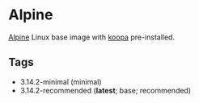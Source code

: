 # Alpine

[Alpine][] Linux base image with [koopa][] pre-installed.

## Tags

- 3.14.2-minimal
  (minimal)
- 3.14.2-recommended
  (**latest**; base; recommended)

[alpine]: https://alpinelinux.org/
[koopa]: https://koopa.acidgenomics.com/
